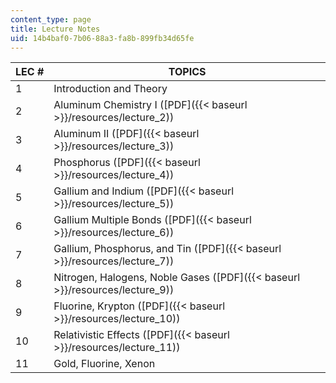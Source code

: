 ```yaml
---
content_type: page
title: Lecture Notes
uid: 14b4baf0-7b06-88a3-fa8b-899fb34d65fe
---
```


| LEC # | TOPICS |
| --- | --- |
| 1 | Introduction and Theory |
| 2 | Aluminum Chemistry I ([PDF]({{< baseurl >}}/resources/lecture_2)) |
| 3 | Aluminum II ([PDF]({{< baseurl >}}/resources/lecture_3)) |
| 4 | Phosphorus ([PDF]({{< baseurl >}}/resources/lecture_4)) |
| 5 | Gallium and Indium ([PDF]({{< baseurl >}}/resources/lecture_5)) |
| 6 | Gallium Multiple Bonds ([PDF]({{< baseurl >}}/resources/lecture_6)) |
| 7 | Gallium, Phosphorus, and Tin ([PDF]({{< baseurl >}}/resources/lecture_7)) |
| 8 | Nitrogen, Halogens, Noble Gases ([PDF]({{< baseurl >}}/resources/lecture_9)) |
| 9 | Fluorine, Krypton ([PDF]({{< baseurl >}}/resources/lecture_10)) |
| 10 | Relativistic Effects ([PDF]({{< baseurl >}}/resources/lecture_11)) |
| 11 | Gold, Fluorine, Xenon